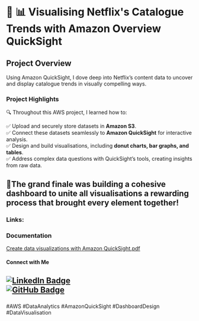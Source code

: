 # 🚀 📊 Visualising Netflix's Catalogue Trends with Amazon Overview QuickSight

## **Project Overview**  
Using Amazon QuickSight, I dove deep into Netflix’s content data to uncover and display catalogue trends in visually compelling ways.

### Project Highlights
🔍 Throughout this AWS project, I learned how to:

✅ Upload and securely store datasets in **Amazon S3**.  
✅ Connect these datasets seamlessly to **Amazon QuickSight** for interactive analysis.  
✅ Design and build visualisations, including **donut charts, bar graphs, and tables**.  
✅ Address complex data questions with QuickSight’s tools, creating insights from raw data.

🌟The grand finale was building a cohesive dashboard to unite all visualisations a rewarding process that brought every element together!
---
### Links: 
### Documentation
[Create data visualizations with Amazon QuickSight.pdf](https://github.com/user-attachments/files/20853041/Create.data.visualizations.with.Amazon.QuickSight.pdf)

#### **Connect with Me**  
[![LinkedIn Badge](https://img.shields.io/badge/LinkedIn-Profile-blue)](https://www.linkedin.com/in/mahesh-patil0555/)  
[![GitHub Badge](https://img.shields.io/badge/GitHub-Profile-black)](https://github.com/Mahesh7880) 
---
###  
#AWS #DataAnalytics #AmazonQuickSight #DashboardDesign #DataVisualisation
